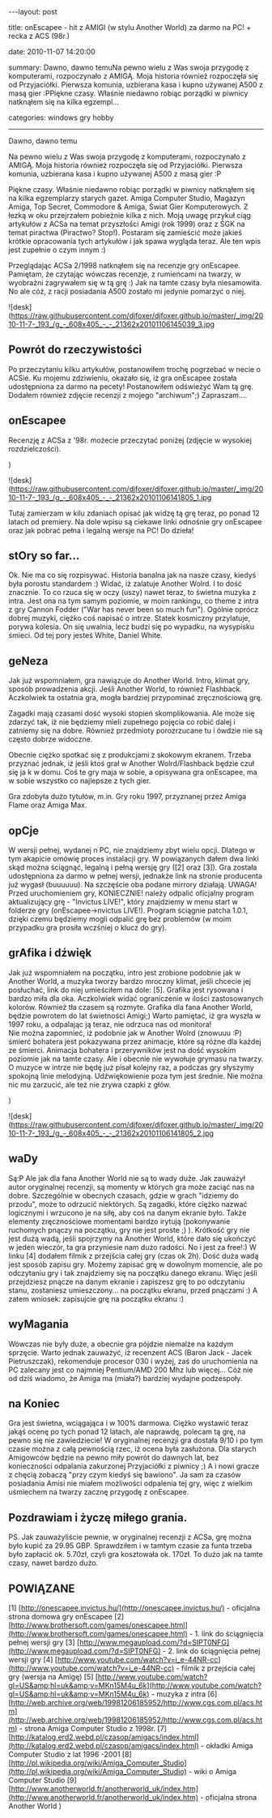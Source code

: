 ﻿---layout:     post
title:      onEscapee - hit z AMIGI (w stylu Another World) za darmo na PC! + recka z ACS (98r.)
date:       2010-11-07 14:20:00
summary:    Dawno, dawno temuNa pewno wielu z Was swoja przygodę z komputerami, rozpoczynało z AMIGĄ. Moja historia również rozpoczęła się od Przyjaciółki. Pierwsza komunia, uzbierana kasa i kupno używanej A500 z masą gier :PPiękne czasy. Właśnie niedawno robiąc porządki w piwnicy natknąłem się na kilka egzempl...
categories: windows gry hobby
---



Dawno, dawno temu

Na pewno wielu z Was swoja przygodę z komputerami, rozpoczynało z AMIGĄ. Moja historia również rozpoczęła się od Przyjaciółki. Pierwsza komunia, uzbierana kasa i kupno używanej A500 z masą gier :P

Piękne czasy. Właśnie niedawno robiąc porządki w piwnicy natknąłem się na kilka egzemplarzy starych gazet. Amiga Computer Studio, Magazyn Amiga, Top Secret, Commodore &amp; Amiga, Świat Gier Komputerowych. Z łezką w oku przejrzałem pobieżnie kilka z nich. Moją uwagę przykuł ciąg artykułów z ACSa na temat przyszłości Amigi (rok 1999) oraz z ŚGK na temat piractwa (Piractwo? Stop!). Postaram się zamieścić może jakieś krótkie opracowania tych artykułów i jak spawa wygląda teraz. Ale ten wpis jest zupełnie o czym innym :)

Przeglądając ACSa 2/1998 natknąłem się na recenzje gry onEscapee. Pamiętam, że czytając wówczas recenzje, z rumieńcami na twarzy, w wyobraźni zagrywałem się w tą grę :) Jak na tamte czasy była niesamowita. No ale cóż, z racji posiadania A500 zostało mi jedynie pomarzyć o niej.



![desk](https://raw.githubusercontent.com/djfoxer/djfoxer.github.io/master/_img/2010-11-7-_193_/g_-_608x405_-_-_21362x20101106145039_3.jpg






## Powrót do rzeczywistości



Po przeczytaniu kilku artykułów, postanowiłem trochę pogrzebać w necie o ACSie. Ku mojemu zdziwieniu, okazało się, iż gra onEscapee została udostępniona za darmo na pecety! Postanowiłem odświeżyć Wam tą grę. Dodałem również zdjęcie recenzji z mojego &quot;archiwum&quot;;) Zapraszam....





## onEscapee



Recenzję z ACSa z &#39;98r. możecie przeczytać poniżej (zdjęcie w wysokiej rozdzielczości).

)

![desk](https://raw.githubusercontent.com/djfoxer/djfoxer.github.io/master/_img/2010-11-7-_193_/g_-_608x405_-_-_21362x20101106141805_1.jpg



Tutaj zamierzam w kilu zdaniach opisać jak widzę tą grę teraz, po ponad 12 latach od premiery. Na dole wpisu są ciekawe linki odnośnie gry onEscapee oraz jak pobrać pełna i legalną wersje na PC! Do dzieła!




## stOry so far...



Ok. Nie ma co się rozpisywać. Historia banalna jak na nasze czasy, kiedyś była porostu standardem :) Widać, iż zalatuje Another Wolrd. I to dość znacznie. To co rzuca się w oczy (uszy) nawet teraz, to świetna muzyka z intra. Jest ona na tym samym poziomie, w moim rankingu, co theme z intra z gry Cannon Fodder (&quot;War has never been so much fun&quot;). Ogólnie oprócz dobrej muzyki, ciężko coś napisać o intrze. Statek kosmiczny przylatuje, porywa kolesia. On się uwalnia, lecz budzi się po wypadku, na wysypisku śmieci. Od tej pory jesteś White, Daniel White.




## geNeza



Jak już wspomniałem, gra nawiązuje do Another World. Intro, klimat gry, sposób prowadzenia akcji. Jeśli Another World, to również Flashback. Aczkolwiek ta ostatnia gra, mogła bardziej przypominać zręcznościową grę. 

Zagadki mają czasami dość wysoki stopień skomplikowania. Ale może się zdarzyć tak, iż nie będziemy mieli zupełnego pojęcia co robić dalej i zatniemy się na dobre. Również przedmioty porozrzucane tu i ówdzie nie są często dobrze widoczne. 

Obecnie ciężko spotkać się z produkcjami z skokowym ekranem. Trzeba przyznać jednak, iż jeśli ktoś grał w Another Wolrd/Flashback będzie czuł się ja k w domu. Coś te gry maja w sobie, a opisywana gra onEscapee, ma w sobie wszystko co najlepsze z tych gier. 

Gra zdobyła dużo tytułów, m.in. Gry roku 1997, przyznanej przez Amiga Flame oraz Amiga Max. 




## opCje



W wersji pełnej, wydanej n PC, nie znajdziemy zbyt wielu opcji. Dlatego w tym akapicie omówię proces instalacji gry. W powiązanych dałem dwa linki skąd można ściągnąć, legalną i pełną wersję gry ([2] oraz [3]). Gra została udostępniona za darmo w pełnej wersji, jednakże link na stronie producenta już wygasł (buuuuuu). Na szczęście oba podane mirrory działają. UWAGA! Przed uruchomieniem gry, KONIECZNIE! należy odpalić oficjalny program aktualizujący grę - &quot;Invictus LIVE!&quot;, który znajdziemy w menu start w folderze gry (onEscapee-&gt;nvictus LIVE!). Program ściągnie patcha 1.0.1, dzięki czemu będziemy mogli odpalić grę bez problemów (w moim przypadku gra prosiła wczśniej o klucz do gry). 




## grAfika i dźwięk



Jak już wspomniałem na początku, intro jest zrobione podobnie jak w Another World, a muzyka tworzy bardzo mroczny klimat, jeśli chcecie jej posłuchać, link do niej umieściłem na dole: [5]. Grafika jest rysowana i bardzo miła dla oka. Aczkolwiek widać ograniczenie w ilości zastosowanych kolorów. Również tła czasem są rozmyte. Grafika dla fana Another World, będzie powrotem do lat świetności Amigi;) Warto pamiętać, iż gra wyszła w 1997 roku, a odpalając ją teraz, nie odrzuca nas od monitora!  
Nie można zapomnieć, iż podobnie jak w Another Wolrd (znowuuu :P) śmierć bohatera jest pokazywana przez animacje, które są różne dla każdej ze śmierci. Animacja bohatera i przerywników jest na dość wysokim poziomie jak na tamte czasy. Ale i obecnie nie wywołuje grymasu na twarzy.
O muzyce w intrze nie będę już pisał kolejny raz, a podczas gry słyszymy spokojną linie melodyjną. Udźwiękowienie poza tym jest średnie. Nie można nic mu zarzucić, ale też nie  zrywa czapki z głów.

)

![desk](https://raw.githubusercontent.com/djfoxer/djfoxer.github.io/master/_img/2010-11-7-_193_/g_-_608x405_-_-_21362x20101106141805_2.jpg






## waDy



Są:P Ale jak dla fana Another World nie są to wady duże. Jak zauważył autor oryginalnej recenzji, są momenty w których gra może zaciąć nas na dobre. Szczególnie w obecnych czasach, gdzie w grach &quot;idziemy do przodu&quot;, może to odrzucić niektórych. Są zagadki, które ciężko nazwać logicznymi i wrzucono je na siłę, aby coś na danym ekranie było. Także elementy zręcznościowe momentami bardzo irytują (pokonywanie ruchomych pnączy na początku, gry nie jest proste ;) ).
Krótkość gry nie jest dużą wadą, jeśli spojrzymy na Another World, które dało się ukończyć w jeden wieczór, ta gra przyniesie nam dużo radości. No i jest za free!:) W linku [4] dodałem filmik z przejścia całej gry  (czas ok 2h).
Dość duża wadą jest sposób zapisu gry. Możemy zapisać grę w dowolnym momencie, ale po odczytaniu gry i tak znajdziemy się na początku danego ekranu. Więc jeśli przejdziesz pnącze na danym ekranie i zapiszesz grę to po odczytaniu stanu, zostaniesz umieszczony... na początku ekranu, przed pnączami :) A zatem wniosek: zapisujcie grę na początku ekranu :)




## wyMagania



Wówczas nie były duże, a obecnie gra pójdzie niemalże na każdym sprzęcie. Warto jednak zauważyć, iż recenzent ACS (Baron Jack - Jacek Pietruszczak), rekomenduje procesor 030 i wyżej, zaś do uruchomienia na PC zalecany jest co najmniej Pentium/AMD 200 Mhz lub więcej... Cóż nie od dziś wiadomo, że Amiga ma (miała?) bardziej wydajne podzespoły.  




## na Koniec



Gra jest świetna, wciągająca i w 100% darmowa. Ciężko wystawić teraz jakąś ocenę po tych ponad 12 latach, ale naprawdę, polecam tą grę, na pewno się nie zawiedziecie! W oryginalnej recenzji gra dostała 9/10 i po tym czasie można z całą pewnością rzec, iż ocena była zasłużona.  Dla starych Amigowców będzie na pewno miły powrót do dawnych lat, bez konieczności odpalania zakurzonej Przyjaciółki z piwnicy ;) A i nowi gracze z chęcią zobaczą &quot;przy czym kiedyś się bawiono&quot;. Ja sam za czasów posiadania Amisi nie miałem możliwości odpalenia tej gry, więc z wielkim uśmiechem na twarzy zacznę przygodę z onEscapee.




## Pozdrawiam i życzę miłego grania.



PS.
Jak zauważyliście pewnie, w oryginalnej recenzji z ACSa, grę można było kupić za 29.95 GBP. Sprawdziłem i w tamtym czasie za funta trzeba było zapłacić ok. 5.70zł, czyli gra kosztowała ok. 170zł. To dużo jak na tamte czasy, nawet bardzo dużo. 




## POWIĄZANE



[1] [http://onescapee.invictus.hu/](http://onescapee.invictus.hu/) - oficjalna strona domowa gry onEscapee
[2] [http://www.brothersoft.com/games/onescapee.html](http://www.brothersoft.com/games/onescapee.html) - 1. link do ściągnięcia pełnej wersji gry
[3] [http://www.megaupload.com/?d=SIPT0NFG](http://www.megaupload.com/?d=SIPT0NFG) - 2. link do ściągnięcia pełnej wersji gry
[4] [http://www.youtube.com/watch?v=i_e-44NR-cc](http://www.youtube.com/watch?v=i_e-44NR-cc) - filmik z przejścia całej gry (wersja na Amigę)
[5] [http://www.youtube.com/watch?gl=US&amp;hl=uk&amp;v=MKn15M4u_6k](http://www.youtube.com/watch?gl=US&amp;hl=uk&amp;v=MKn15M4u_6k) - muzyka z intra
[6] [http://web.archive.org/web/19981206185952/http://www.cgs.com.pl/acs.htm](http://web.archive.org/web/19981206185952/http://www.cgs.com.pl/acs.htm) - strona Amiga Computer Studio z 1998r.
[7] [http://katalog.erd2.webd.pl/czasop/amigacs/index.html](http://katalog.erd2.webd.pl/czasop/amigacs/index.html) - okładki Amiga Computer Studio z lat 1996 -2001
[8] [http://pl.wikipedia.org/wiki/Amiga_Computer_Studio](http://pl.wikipedia.org/wiki/Amiga_Computer_Studio) - wiki o Amiga Computer Studio
[9] [http://www.anotherworld.fr/anotherworld_uk/index.htm](http://www.anotherworld.fr/anotherworld_uk/index.htm) - oficjalna strona Another World
)